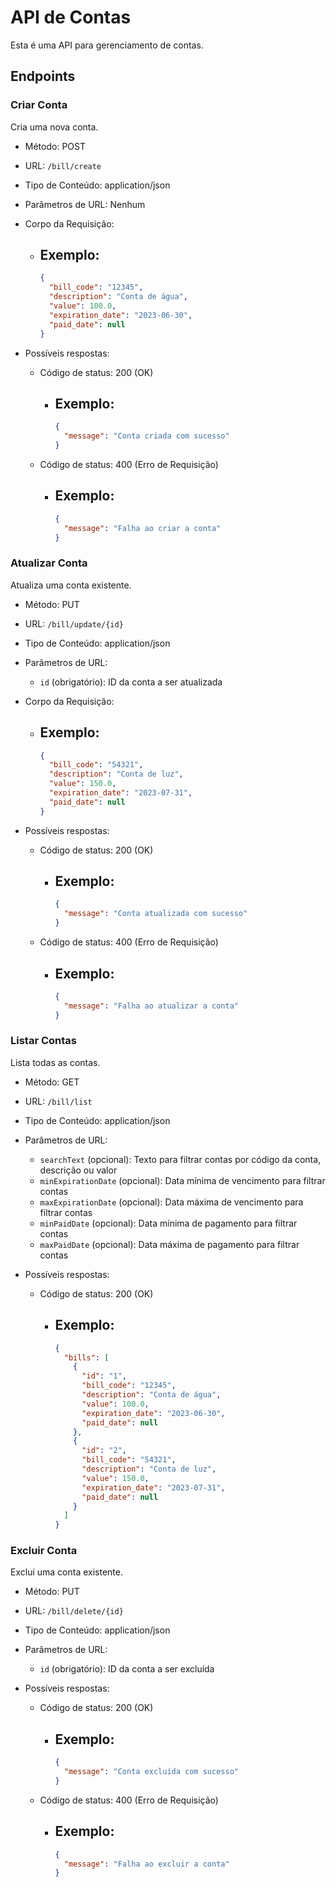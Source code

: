 ﻿# API de Contas

Esta é uma API para gerenciamento de contas.

## Endpoints

### Criar Conta

Cria uma nova conta.

- Método: POST
- URL: `/bill/create`
- Tipo de Conteúdo: application/json
- Parâmetros de URL: Nenhum
- Corpo da Requisição:

  - Exemplo:
    - 
    ```json
    {
      "bill_code": "12345",
      "description": "Conta de água",
      "value": 100.0,
      "expiration_date": "2023-06-30",
      "paid_date": null
    }
    ```

- Possíveis respostas:
  - Código de status: 200 (OK)
    - Exemplo:
      - 
      ```json
      {
        "message": "Conta criada com sucesso"
      }
      ```
  - Código de status: 400 (Erro de Requisição)
    - Exemplo:
      - 
      ```json
      {
        "message": "Falha ao criar a conta"
      }
      ```

### Atualizar Conta

Atualiza uma conta existente.

- Método: PUT
- URL: `/bill/update/{id}`
- Tipo de Conteúdo: application/json
- Parâmetros de URL:
  - `id` (obrigatório): ID da conta a ser atualizada
- Corpo da Requisição:

  - Exemplo:
    - 
    ```json
    {
      "bill_code": "54321",
      "description": "Conta de luz",
      "value": 150.0,
      "expiration_date": "2023-07-31",
      "paid_date": null
    }
    ```

- Possíveis respostas:
  - Código de status: 200 (OK)
    - Exemplo:
      - 
      ```json
      {
        "message": "Conta atualizada com sucesso"
      }
      ```
  - Código de status: 400 (Erro de Requisição)
    - Exemplo:
      - 
      ```json
      {
        "message": "Falha ao atualizar a conta"
      }
      ```

### Listar Contas

Lista todas as contas.

- Método: GET
- URL: `/bill/list`
- Tipo de Conteúdo: application/json
- Parâmetros de URL:
  - `searchText` (opcional): Texto para filtrar contas por código da conta, descrição ou valor
  - `minExpirationDate` (opcional): Data mínima de vencimento para filtrar contas
  - `maxExpirationDate` (opcional): Data máxima de vencimento para filtrar contas
  - `minPaidDate` (opcional): Data mínima de pagamento para filtrar contas
  - `maxPaidDate` (opcional): Data máxima de pagamento para filtrar contas

- Possíveis respostas:
  - Código de status: 200 (OK)
    - Exemplo:
      - 
      ```json
      {
        "bills": [
          {
            "id": "1",
            "bill_code": "12345",
            "description": "Conta de água",
            "value": 100.0,
            "expiration_date": "2023-06-30",
            "paid_date": null
          },
          {
            "id": "2",
            "bill_code": "54321",
            "description": "Conta de luz",
            "value": 150.0,
            "expiration_date": "2023-07-31",
            "paid_date": null
          }
        ]
      }
      ```

### Excluir Conta

Exclui uma conta existente.

- Método: PUT
- URL: `/bill/delete/{id}`
- Tipo de Conteúdo: application/json
- Parâmetros de URL:
  - `id` (obrigatório): ID da conta a ser excluída

- Possíveis respostas:
  - Código de status: 200 (OK)
    - Exemplo:
      - 
      ```json
      {
        "message": "Conta excluída com sucesso"
      }
      ```
  - Código de status: 400 (Erro de Requisição)
    - Exemplo:
      - 
      ```json
      {
        "message": "Falha ao excluir a conta"
      }
      ```


